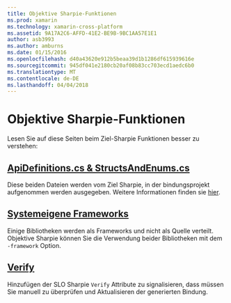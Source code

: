 ```yaml
---
title: Objektive Sharpie-Funktionen
ms.prod: xamarin
ms.technology: xamarin-cross-platform
ms.assetid: 9A17A2C6-AFFD-41E2-BE9B-9BC1AA57E1E1
author: asb3993
ms.author: amburns
ms.date: 01/15/2016
ms.openlocfilehash: d40a43620e912b5beaa39d1b1286df615939616e
ms.sourcegitcommit: 945df041e2180cb20af08b83cc703ecd1aedc6b0
ms.translationtype: MT
ms.contentlocale: de-DE
ms.lasthandoff: 04/04/2018
---
```

# <a name="objective-sharpie-features"></a>Objektive Sharpie-Funktionen

Lesen Sie auf diese Seiten beim Ziel-Sharpie Funktionen besser zu verstehen:

## <a name="apidefinitionscs--structsandenumscsapidefinitions-structsandenumsmd"></a>[**ApiDefinitions.cs & StructsAndEnums.cs**](apidefinitions-structsandenums.md)

Diese beiden Dateien werden vom Ziel Sharpie, in der bindungsprojekt aufgenommen werden ausgegeben. Weitere Informationen finden sie [hier](apidefinitions-structsandenums.md).

## <a name="native-frameworksnative-frameworksmd"></a>[**Systemeigene Frameworks**](native-frameworks.md)

Einige Bibliotheken werden als Frameworks und nicht als Quelle verteilt.
Objektive Sharpie können Sie die Verwendung beider Bibliotheken mit dem `-framework` Option.

## <a name="verifyverifymd"></a>[**Verify**](verify.md)

Hinzufügen der SLO Sharpie `Verify` Attribute zu signalisieren, dass müssen Sie manuell zu überprüfen und Aktualisieren der generierten Bindung. 

